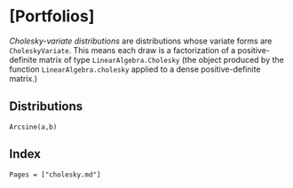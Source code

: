# [Portfolios]

*Cholesky-variate distributions* are distributions whose variate forms are `CholeskyVariate`. This means each draw is a factorization of a positive-definite matrix of type `LinearAlgebra.Cholesky` (the object produced by the function `LinearAlgebra.cholesky` applied to a dense positive-definite matrix.)

## Distributions

```@docs
Arcsine(a,b)
```

## Index

```@index
Pages = ["cholesky.md"]
```